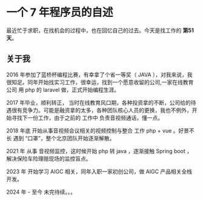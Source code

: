 # 一个 7 年程序员的自述

最近忙于求职，在找机会的过程中，也在回忆自己的过去。今天是找工作的 **第51天**。

## 关于我

2016 年参加了蓝桥杯编程比赛，有幸拿了个省一等奖（ JAVA ），对我来说，我很知足。同年开始找实习工作，很幸运，找到一个愿意收留的公司,一家在线教育公司 用 php 的 laravel 做，正式开始编程生涯。

2017 年毕业，顺利转正， 当时在线教育风口期，各种投资拿的不断，公司给的待遇很有竞争力。可能是融资拿的太多，各种团队核心人员的更换，我也不例外，开始寻找下一份工作，由于之前的 工作中 负责音视频通话，懂一点。

2018 年底 开始从事音视频会议相关的视频控制与整合 工作 php + vue 。好景不长 遇到 “口罩”，整个北京团队开始逐渐解散。

2021 年 从事 音视频监控，这时候开始 php 转 java ，逐渐接触 Spring boot ，解决保险车险理赔现场的监控盲点。

2023 年 开始学习 AIGC 相关，同年入职一家初创公司，做 AIGC 产品相关全栈开发。

2024 年 - 至今 未完待续。。。

